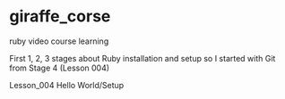 # giraffe_corse
ruby video course learning

First 1, 2, 3 stages about Ruby installation and setup
so I started with Git from Stage 4 (Lesson 004)

Lesson_004 Hello World/Setup
